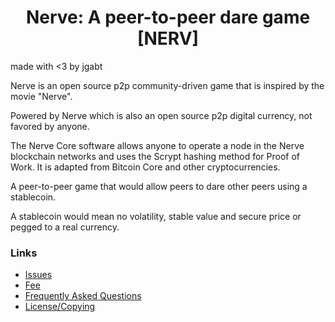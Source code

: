<h1 align="center">Nerve: A peer-to-peer dare game [NERV]
<br>
</h1>
<p>made with <3 by jgabt</p>

Nerve is an open source p2p community-driven game that is inspired by the movie "Nerve". 

Powered by Nerve which is also an open source p2p digital currency, not favored by anyone.

The Nerve Core software allows anyone to operate a node in the Nerve blockchain networks and uses the Scrypt hashing method for Proof of Work.
It is adapted from Bitcoin Core and other cryptocurrencies.

A peer-to-peer game that would allow peers to dare other peers using a stablecoin.

A stablecoin would mean no volatility, stable value and secure price or pegged to a real currency.

### Links
* [Issues](issues_paper.md)
* [Fee](nerve_fee.md)
* [Frequently Asked Questions](faq.md)
* [License/Copying](COPYING)